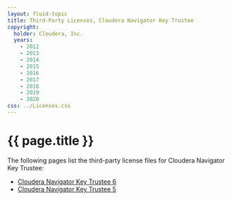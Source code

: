 ```yaml
---
layout: fluid-topic
title: Third-Party Licenses, Cloudera Navigator Key Trustee
copyright:
  holder: Cloudera, Inc.
  years:
    - 2012
    - 2013
    - 2014
    - 2015
    - 2016
    - 2017
    - 2018
    - 2019
    - 2020
css: ../Licenses.css
---
```

# {{ page.title }}

The following pages list the third-party license files for Cloudera
Navigator Key Trustee:

* [Cloudera Navigator Key Trustee 6](ctpl_key_trustee6.html)
* [Cloudera Navigator Key Trustee 5](ctpl_key_trustee.html)
